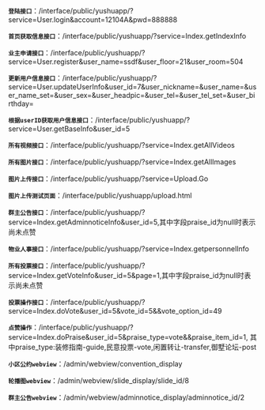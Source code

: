 **`登陆接口`**：/interface/public/yushuapp/?service=User.login&account=12104A&pwd=888888 

**`首页获取信息接口`**：/interface/public/yushuapp/?service=Index.getIndexInfo 

**`业主申请接口`**：/interface/public/yushuapp/?service=User.register&user_name=ssdf&user_floor=21&user_room=504 

**`更新用户信息接口`**：/interface/public/yushuapp/?service=User.updateUserInfo&user_id=7&user_nickname=&user_name=&user_name_set=&user_sex=&user_headpic=&user_tel=&user_tel_set=&user_birthday=

**`根据userID获取用户信息接口`**：/interface/public/yushuapp/?service=User.getBaseInfo&user_id=5

**`所有视频接口`**：/interface/public/yushuapp/?service=Index.getAllVideos

**`所有图片接口`**：/interface/public/yushuapp/?service=Index.getAllImages

**`图片上传接口`**：/interface/public/yushuapp/?service=Upload.Go

**`图片上传测试页面`**：/interface/public/yushuapp/upload.html

**`群主公告接口`**：/interface/public/yushuapp/?service=Index.getAdminnoticeInfo&user_id=5,其中字段praise_id为null时表示尚未点赞

**`物业人事接口`**：/interface/public/yushuapp/?service=Index.getpersonnelInfo

**`所有投票接口`**：/interface/public/yushuapp/?service=Index.getVoteInfo&user_id=5&page=1,其中字段praise_id为null时表示尚未点赞

**`投票操作接口`**：/interface/public/yushuapp/?service=Index.doVote&user_id=5&vote_id=5&&vote_option_id=49

**`点赞操作`**：/interface/public/yushuapp/?service=Index.doPraise&user_id=5&praise_type=vote&&praise_item_id=1,
其中praise_type:装修指南-guide,民意投票-vote,闲置转让-transfer,御墅论坛-post

**`小区公约webview`**：/admin/webview/convention_display

**`轮播图webview`**：/admin/webview/slide_display/slide_id/8

**`群主公告webview`**：/admin/webview/adminnotice_display/adminnotice_id/2